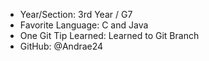 - Year/Section: 3rd Year / G7
- Favorite Language: C and Java
- One Git Tip Learned: Learned to Git Branch
- GitHub: @Andrae24